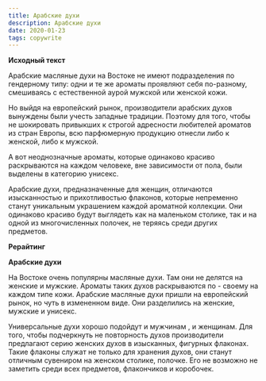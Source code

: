 ```yaml
---
title: Арабские духи
description: Арабские духи
date: 2020-01-23
tags: copywrite
---
```


**Исходный текст**

Арабские масляные духи на Востоке не имеют подразделения по гендерному типу: одни и те же ароматы проявляют себя по-разному, смешиваясь с естественной аурой мужской или женской кожи. 

Но выйдя на европейский рынок, производители арабских духов вынуждены были учесть западные традиции. Поэтому для того, чтобы не шокировать привыкших к строгой адресности любителей ароматов из стран Европы, всю парфюмерную продукцию отнесли либо к женской, либо к мужской. 

А вот неоднозначные ароматы, которые одинаково красиво раскрываются на каждом человеке, вне зависимости от пола, были выделены в категорию унисекс.

Арабские духи, предназначенные для женщин, отличаются изысканностью и прихотливостью флаконов, которые непременно станут уникальным украшением каждой ароматной коллекции. Они одинаково красиво будут выглядеть как на маленьком столике, так и на одной из многочисленных полочек, не теряясь среди других предметов.	


**Рерайтинг**

**Арабские духи**

На Востоке очень популярны масляные духи. Там они не делятся на женские и мужские. Ароматы таких духов раскрываются по -  своему на каждом  типе кожи. Арабские масляные духи пришли на европейский рынок, но чуть в измененном виде. Они разделились на женские, мужские и унисекс.

Универсальные духи хорошо подойдут и мужчинам , и женщинам. Для того, чтобы подчеркнуть не повторность духов производители предлагают серию женских духов в изысканных, фигурных флаконах. Такие флаконы служат не только для хранения духов, они станут отличным сувениром на женском столике, полочке. Его не возможно не заметить среди всех предметов, флакончиков и коробочек. 
 
